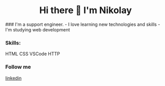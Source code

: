 <H1 align="center">Hi there 👋 I'm Nikolay</H1>
### I'm a support engineer.
- I love learning new technologies and skills
- I'm studying web development

### Skills:
HTML
CSS
VSCode
HTTP

### Follow me
[linkedin](https://www.linkedin.com/in/manin-nick/)
